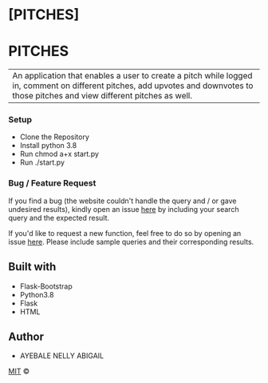 # [PITCHES]
# PITCHES
<table>
<tr>
<td>
 An application that enables a user to create a pitch while logged in, comment on different pitches, add upvotes and downvotes to those pitches and view different pitches as well.
</td>
</tr>
</table>

### Setup 
- Clone  the Repository
- Install python 3.8
- Run chmod a+x start.py
- Run ./start.py

### Bug / Feature Request

If you find a bug (the website couldn't handle the query and / or gave undesired results), kindly open an issue [here](https://github.com/Nelly-ayebale/pitches/issues/new) by including your search query and the expected result.

If you'd like to request a new function, feel free to do so by opening an issue [here](https://github.com/Nelly-ayebale/pitches/issues/new). Please include sample queries and their corresponding results.


## Built with 

- Flask-Bootstrap
- Python3.8
- Flask
- HTML

## Author
- AYEBALE NELLY ABIGAIL

[MIT](LICENSE) © 

